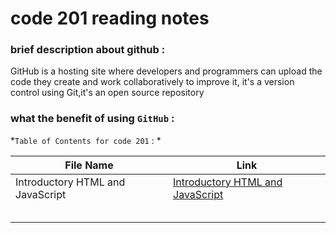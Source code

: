 # code 201 reading notes

 ### brief description about github :
 GitHub is a hosting site where developers and programmers can upload the code they create and work collaboratively to improve it, 
 it's a version control using Git,it's an open source repository 
 
 ### what the benefit of using `GitHub` : 
 
*`Table of Contents for code 201` : *


| **File Name**  | **Link** |
| ----------- | ----------- |
|Introductory HTML and JavaScript | [Introductory HTML and JavaScript](https://nemaaalqetami.github.io/code-201-reading-notes/introduction_html_javascript) |
|| |
| | |
| | |
| | |
|| |

